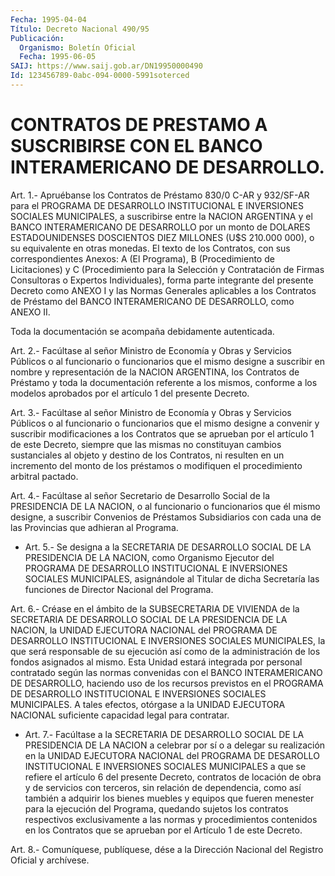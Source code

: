 ```yaml
---
Fecha: 1995-04-04
Título: Decreto Nacional 490/95
Publicación:
  Organismo: Boletín Oficial
  Fecha: 1995-06-05
SAIJ: https://www.saij.gob.ar/DN19950000490
Id: 123456789-0abc-094-0000-5991soterced
---
```

# CONTRATOS DE PRESTAMO A SUSCRIBIRSE CON EL BANCO INTERAMERICANO DE DESARROLLO.

<a id="1"></a>
Art.  1.-  Apruébanse  los  Contratos de Préstamo 830/0 C-AR y 932/SF-AR  para  el  PROGRAMA  DE  DESARROLLO    INSTITUCIONAL    E INVERSIONES  SOCIALES  MUNICIPALES,  a  suscribirse entre la NACION ARGENTINA y el BANCO INTERAMERICANO DE DESARROLLO  por  un monto de DOLARES  ESTADOUNIDENSES  DOSCIENTOS  DIEZ  MILLONES  (U$S  210.000 000),   o  su  equivalente  en  otras  monedas.  El  texto  de  los Contratos,  con  sus  correspondientes  Anexos:  A (El Programa), B (Procedimiento  de  Licitaciones)  y  C  (Procedimiento    para  la Selección    y   Contratación  de  Firmas  Consultoras  o  Expertos Individuales), forma  parte  integrante  del  presente Decreto como ANEXO  I  y  las  Normas  Generales aplicables a los  Contratos  de Préstamo del BANCO INTERAMERICANO  DE  DESARROLLO,  como  ANEXO II.

Toda    la   documentación  se  acompaña  debidamente  autenticada.

<a id="2"></a>
Art.  2.-  Facúltase  al  señor Ministro de Economía y Obras y Servicios Públicos o al funcionario  o  funcionarios  que  el mismo designe  a  suscribir  en  nombre  y  representación  de  la NACION ARGENTINA,  los  Contratos  de  Préstamo  y  toda  la documentación referente  a  los mismos, conforme a los modelos aprobados  por  el artículo 1 del presente Decreto.

<a id="3"></a>
Art.  3.-  Facúltase  al  señor Ministro de Economía y Obras y Servicios Públicos o al funcionario  o  funcionarios  que  el mismo designe  a convenir y suscribir modificaciones a los Contratos  que se aprueban  por  el  artículo  1  de este Decreto, siempre que las mismas no constituyan cambios sustanciales  al  objeto y destino de los  Contratos,  ni  resulten  en  un incremento del monto  de  los préstamos  o  modifiquen  el  procedimiento    arbitral    pactado.

<a id="4"></a>
Art. 4.- Facúltase al señor Secretario de Desarrollo Social de la PRESIDENCIA  DE  LA  NACION, o al funcionario o funcionarios que él mismo designe, a suscribir  Convenios  de Préstamos Subsidiarios con  cada  una  de  las  Provincias  que  adhieran    al  Programa.

<a id="5"></a>
* Art.  5.-  Se  designa a la SECRETARIA DE DESARROLLO SOCIAL DE LA PRESIDENCIA  DE  LA  NACION, como Organismo Ejecutor del PROGRAMA DE DESARROLLO INSTITUCIONAL E INVERSIONES SOCIALES MUNICIPALES, asignándole al Titular de dicha Secretaría las funciones de Director Nacional  del  Programa.

<a id="6"></a>
Art. 6.- Créase en el ámbito de la SUBSECRETARIA DE VIVIENDA de la SECRETARIA  DE DESARROLLO SOCIAL DE LA PRESIDENCIA DE LA NACION, la UNIDAD EJECUTORA NACIONAL del PROGRAMA DE DESARROLLO INSTITUCIONAL E  INVERSIONES  SOCIALES  MUNICIPALES,  la  que  será responsable  de  su  ejecución así como de la administración de los fondos  asignados  al  mismo.  Esta  Unidad  estará  integrada  por personal  contratado según  las  normas  convenidas  con  el  BANCO INTERAMERICANO    DE  DESARROLLO,  haciendo  uso  de  los  recursos previstos en el PROGRAMA  DE DESARROLLO INSTITUCIONAL E INVERSIONES SOCIALES  MUNICIPALES.  A  tales  efectos,  otórgase  a  la  UNIDAD EJECUTORA  NACIONAL  suficiente  capacidad  legal  para  contratar.

<a id="7"></a>
* Art.  7.-  Facúltase  a la SECRETARIA DE DESARROLLO SOCIAL DE LA  PRESIDENCIA DE LA NACION a celebrar por sí o a delegar su realización  en  la UNIDAD EJECUTORA NACIONAL del PROGRAMA DE DESAROLLO INSTITUCIONAL E INVERSIONES SOCIALES MUNICIPALES a que se refiere  el artículo 6 del presente Decreto, contratos de locación de obra y de servicios con terceros, sin relación de dependencia, como así también  a adquirir los  bienes muebles y equipos que fueren menester para la ejecución del Programa, quedando sujetos los contratos respectivos exclusivamente a las normas y procedimientos contenidos en los Contratos que se aprueban por el Artículo 1 de este Decreto.

<a id="8"></a>
Art. 8.- Comuníquese, publíquese, dése a la Dirección Nacional del Registro Oficial y archívese.